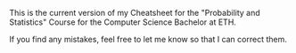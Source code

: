 This is the current version of my Cheatsheet for the "Probability and Statistics" Course for the Computer Science Bachelor at ETH.

If you find any mistakes, feel free to let me know so that I can correct them. 
